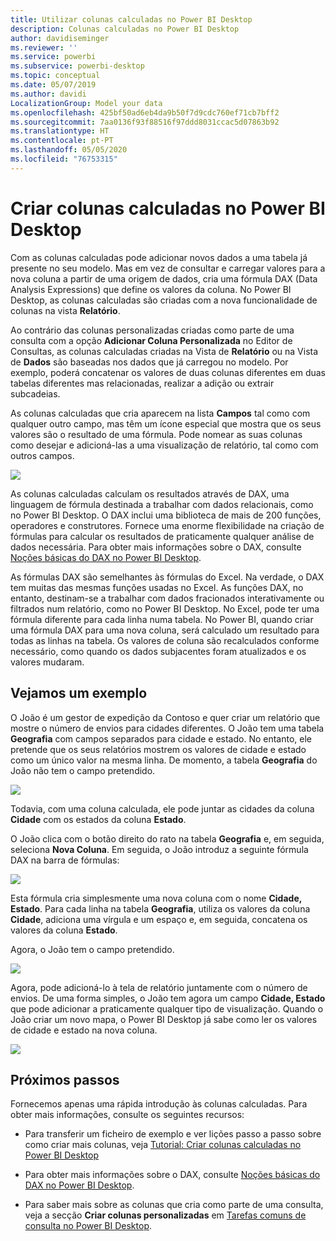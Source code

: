 ```yaml
---
title: Utilizar colunas calculadas no Power BI Desktop
description: Colunas calculadas no Power BI Desktop
author: davidiseminger
ms.reviewer: ''
ms.service: powerbi
ms.subservice: powerbi-desktop
ms.topic: conceptual
ms.date: 05/07/2019
ms.author: davidi
LocalizationGroup: Model your data
ms.openlocfilehash: 425bf50ad6eb4da9b50f7d9cdc760ef71cb7bff2
ms.sourcegitcommit: 7aa0136f93f88516f97ddd8031ccac5d07863b92
ms.translationtype: HT
ms.contentlocale: pt-PT
ms.lasthandoff: 05/05/2020
ms.locfileid: "76753315"
---
```

# <a name="create-calculated-columns-in-power-bi-desktop"></a>Criar colunas calculadas no Power BI Desktop
Com as colunas calculadas pode adicionar novos dados a uma tabela já presente no seu modelo. Mas em vez de consultar e carregar valores para a nova coluna a partir de uma origem de dados, cria uma fórmula DAX (Data Analysis Expressions) que define os valores da coluna. No Power BI Desktop, as colunas calculadas são criadas com a nova funcionalidade de colunas na vista **Relatório**.

Ao contrário das colunas personalizadas criadas como parte de uma consulta com a opção **Adicionar Coluna Personalizada** no Editor de Consultas, as colunas calculadas criadas na Vista de **Relatório** ou na Vista de **Dados** são baseadas nos dados que já carregou no modelo. Por exemplo, poderá concatenar os valores de duas colunas diferentes em duas tabelas diferentes mas relacionadas, realizar a adição ou extrair subcadeias.

As colunas calculadas que cria aparecem na lista **Campos** tal como com qualquer outro campo, mas têm um ícone especial que mostra que os seus valores são o resultado de uma fórmula. Pode nomear as suas colunas como desejar e adicioná-las a uma visualização de relatório, tal como com outros campos.

![](media/desktop-calculated-columns/calccolinpbid_fields.png)

As colunas calculadas calculam os resultados através de DAX, uma linguagem de fórmula destinada a trabalhar com dados relacionais, como no Power BI Desktop. O DAX inclui uma biblioteca de mais de 200 funções, operadores e construtores. Fornece uma enorme flexibilidade na criação de fórmulas para calcular os resultados de praticamente qualquer análise de dados necessária. Para obter mais informações sobre o DAX, consulte [Noções básicas do DAX no Power BI Desktop](desktop-quickstart-learn-dax-basics.md).

As fórmulas DAX são semelhantes às fórmulas do Excel. Na verdade, o DAX tem muitas das mesmas funções usadas no Excel. As funções DAX, no entanto, destinam-se a trabalhar com dados fracionados interativamente ou filtrados num relatório, como no Power BI Desktop. No Excel, pode ter uma fórmula diferente para cada linha numa tabela. No Power BI, quando criar uma fórmula DAX para uma nova coluna, será calculado um resultado para todas as linhas na tabela. Os valores de coluna são recalculados conforme necessário, como quando os dados subjacentes foram atualizados e os valores mudaram.

## <a name="lets-look-at-an-example"></a>Vejamos um exemplo
O João é um gestor de expedição da Contoso e quer criar um relatório que mostre o número de envios para cidades diferentes. O João tem uma tabela **Geografia** com campos separados para cidade e estado. No entanto, ele pretende que os seus relatórios mostrem os valores de cidade e estado como um único valor na mesma linha. De momento, a tabela **Geografia** do João não tem o campo pretendido.

![](media/desktop-calculated-columns/calccolinpbid_cityandstatefields.png)

Todavia, com uma coluna calculada, ele pode juntar as cidades da coluna **Cidade** com os estados da coluna **Estado**.

O João clica com o botão direito do rato na tabela **Geografia** e, em seguida, seleciona **Nova Coluna**. Em seguida, o João introduz a seguinte fórmula DAX na barra de fórmulas:

![](media/desktop-calculated-columns/calccolinpbid_formula.png)

Esta fórmula cria simplesmente uma nova coluna com o nome **Cidade, Estado**. Para cada linha na tabela **Geografia**, utiliza os valores da coluna **Cidade**, adiciona uma vírgula e um espaço e, em seguida, concatena os valores da coluna **Estado**.

Agora, o João tem o campo pretendido.

![](media/desktop-calculated-columns/calccolinpbid_citystatefield.png)

Agora, pode adicioná-lo à tela de relatório juntamente com o número de envios. De uma forma simples, o João tem agora um campo **Cidade, Estado** que pode adicionar a praticamente qualquer tipo de visualização. Quando o João criar um novo mapa, o Power BI Desktop já sabe como ler os valores de cidade e estado na nova coluna.

![](media/desktop-calculated-columns/calccolinpbid_citystatemap.png)

## <a name="next-steps"></a>Próximos passos
Fornecemos apenas uma rápida introdução às colunas calculadas. Para obter mais informações, consulte os seguintes recursos:

* Para transferir um ficheiro de exemplo e ver lições passo a passo sobre como criar mais colunas, veja [Tutorial: Criar colunas calculadas no Power BI Desktop](desktop-tutorial-create-calculated-columns.md)

* Para obter mais informações sobre o DAX, consulte [Noções básicas do DAX no Power BI Desktop](desktop-quickstart-learn-dax-basics.md).

* Para saber mais sobre as colunas que cria como parte de uma consulta, veja a secção **Criar colunas personalizadas** em [Tarefas comuns de consulta no Power BI Desktop](desktop-common-query-tasks.md).  


